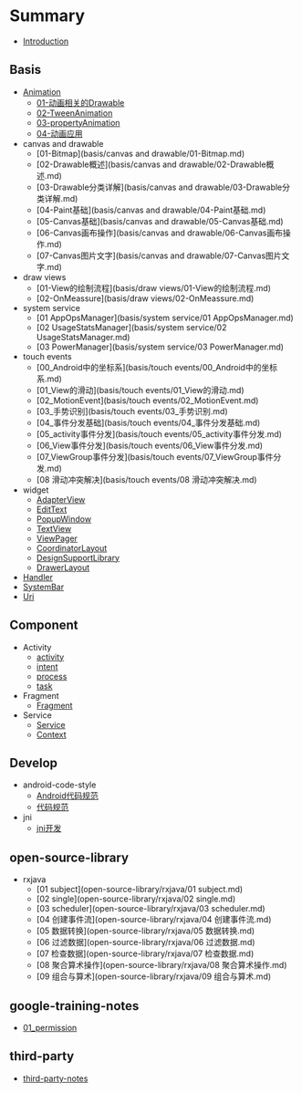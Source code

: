 # Summary

* [Introduction](README.md)

## Basis

* [Animation](basis/animation.md)
  * [01-动画相关的Drawable](basis/animation/01-动画相关的Drawable.md)
  * [02-TweenAnimation](basis/animation/02-TweenAnimation.md)
  * [03-propertyAnimation](basis/animation/03-propertyAnimation.md)
  * [04-动画应用](basis/animation/04-动画应用.md)
* canvas and drawable
  * [01-Bitmap](basis/canvas and drawable/01-Bitmap.md)
  * [02-Drawable概述](basis/canvas and drawable/02-Drawable概述.md)
  * [03-Drawable分类详解](basis/canvas and drawable/03-Drawable分类详解.md)
  * [04-Paint基础](basis/canvas and drawable/04-Paint基础.md)
  * [05-Canvas基础](basis/canvas and drawable/05-Canvas基础.md)
  * [06-Canvas画布操作](basis/canvas and drawable/06-Canvas画布操作.md)
  * [07-Canvas图片文字](basis/canvas and drawable/07-Canvas图片文字.md)
* draw views
  * [01-View的绘制流程](basis/draw views/01-View的绘制流程.md)
  * [02-OnMeassure](basis/draw views/02-OnMeassure.md)
* system service
  * [01 AppOpsManager](basis/system service/01 AppOpsManager.md)
  * [02 UsageStatsManager](basis/system service/02 UsageStatsManager.md)
  * [03 PowerManager](basis/system service/03 PowerManager.md)
* touch events
  * [00\_Android中的坐标系](basis/touch events/00_Android中的坐标系.md)
  * [01\_View的滑动](basis/touch events/01_View的滑动.md)
  * [02\_MotionEvent](basis/touch events/02_MotionEvent.md)
  * [03\_手势识别](basis/touch events/03_手势识别.md)
  * [04\_事件分发基础](basis/touch events/04_事件分发基础.md)
  * [05\_activity事件分发](basis/touch events/05_activity事件分发.md)
  * [06\_View事件分发](basis/touch events/06_View事件分发.md)
  * [07\_ViewGroup事件分发](basis/touch events/07_ViewGroup事件分发.md)
  * [08 滑动冲突解决](basis/touch events/08 滑动冲突解决.md)
* widget
  * [AdapterView](basis/widget/AdapterView.md)
  * [EditText](basis/widget/EditText.md)
  * [PopupWindow](basis/widget/PopupWindow.md)
  * [TextView](basis/widget/TextView.md)
  * [ViewPager](basis/widget/ViewPager.md)
  * [CoordinatorLayout](basis/widget/CoordinatorLayout.md)
  * [DesignSupportLibrary](basis/widget/DesignSupportLibrary.md)
  * [DrawerLayout](basis/widget/DrawerLayout.md)
* [Handler](basis/Handler.md)
* [SystemBar](basis/SystemBar.md)
* [Uri](basis/Uri.md)

## Component

* Activity
  * [activity](component/activity/activity.md)
  * [intent](component/activity/intent.md)
  * [process](component/activity/process.md)
  * [task](component/activity/task.md)
* Fragment
  * [Fragment](component/fragment/Fragment.md)
* Service
  * [Service](component/service/service.md)
  * [Context](component/Context.md)

## Develop

* android-code-style
  * [Android代码规范](develop/android-code-style/Android代码规范.md)
  * [代码规范](develop/android-code-style/代码规范.md)
* jni
  * [jni开发](develop/jni/Jni开发.md)

## open-source-library

* rxjava
  * [01 subject](open-source-library/rxjava/01 subject.md)
  * [02 single](open-source-library/rxjava/02 single.md)
  * [03 scheduler](open-source-library/rxjava/03 scheduler.md)
  * [04 创建事件流](open-source-library/rxjava/04 创建事件流.md)
  * [05 数据转换](open-source-library/rxjava/05 数据转换.md)
  * [06 过滤数据](open-source-library/rxjava/06 过滤数据.md)
  * [07 检查数据](open-source-library/rxjava/07 检查数据.md)
  * [08 聚合算术操作](open-source-library/rxjava/08 聚合算术操作.md)
  * [09 组合与算术](open-source-library/rxjava/09 组合与算术.md)

## google-training-notes

* [01\_permission](google-training-notes/01_permission.md)

## third-party

* [third-party-notes](third-party/third-party-notes.md)

